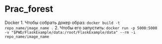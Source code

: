 # Prac_forest

 Docker
    1. Чтобы собрать докер образ: `docker build -t repo_name/image_name .`
    2. Чтобы его запустить: `docker run -p 5000:5000 -v "$PWD/FlaskExample/data:/root/FlaskExample/data" --rm -i repo_name/image_name`
